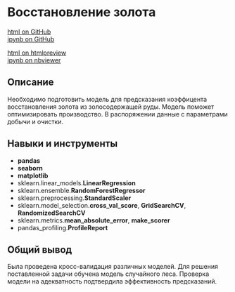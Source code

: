 # Восстановление золота

[html on GitHub](https://github.com/alfiia-sharafutdinova/Portfolio/blob/main/gold_recovery/gold_recovery.html)  
[ipynb on GitHub](https://github.com/alfiia-sharafutdinova/Portfolio/blob/main/gold_recovery/gold_recovery.ipynb)

[html on htmlpreview](https://htmlpreview.github.io/?https://github.com/alfiia-sharafutdinova/Portfolio/blob/main/gold_recovery/gold_recovery.html)  
[ipynb on nbviewer](https://nbviewer.org/github/alfiia-sharafutdinova/Portfolio/blob/main/gold_recovery/gold_recovery.ipynb)

## Описание

Необходимо подготовить модель для предсказания коэффицента восстановления золота из золосодержащей руды. Модель поможет оптимизировать производство. В распоряжении данные с параметрами добычи и очистки.

## Навыки и инструменты

* **pandas**
* **seaborn**
* **matplotlib**
* sklearn.linear_models.**LinearRegression**
* sklearn.ensemble.**RandomForestRegressor**
* sklearn.preprocessing.**StandardScaler**
* sklearn.model_selection.**cross_val_score**, **GridSearchCV**, **RandomizedSearchCV**
* sklearn.metrics.**mean_absolute_error**, **make_scorer**
* pandas_profiling.**ProfileReport**

## Общий вывод

Была проведена кросс-валидация различных моделей. Для решения поставленной задачи обучена модель случайного леса. Проверка модели на адекватность подтвердила эффективность предсказаний.
